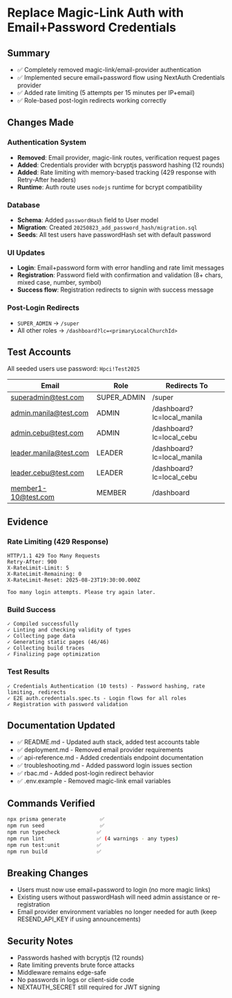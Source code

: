 # Replace Magic-Link Auth with Email+Password Credentials

## Summary
- ✅ Completely removed magic-link/email-provider authentication
- ✅ Implemented secure email+password flow using NextAuth Credentials provider  
- ✅ Added rate limiting (5 attempts per 15 minutes per IP+email)
- ✅ Role-based post-login redirects working correctly

## Changes Made

### Authentication System
- **Removed**: Email provider, magic-link routes, verification request pages
- **Added**: Credentials provider with bcryptjs password hashing (12 rounds)
- **Added**: Rate limiting with memory-based tracking (429 response with Retry-After headers)
- **Runtime**: Auth route uses `nodejs` runtime for bcrypt compatibility

### Database
- **Schema**: Added `passwordHash` field to User model
- **Migration**: Created `20250823_add_password_hash/migration.sql`
- **Seeds**: All test users have passwordHash set with default password

### UI Updates  
- **Login**: Email+password form with error handling and rate limit messages
- **Registration**: Password field with confirmation and validation (8+ chars, mixed case, number, symbol)
- **Success flow**: Registration redirects to signin with success message

### Post-Login Redirects
- `SUPER_ADMIN` → `/super`
- All other roles → `/dashboard?lc=<primaryLocalChurchId>`

## Test Accounts

All seeded users use password: `Hpci!Test2025`

| Email | Role | Redirects To |
|-------|------|--------------|
| superadmin@test.com | SUPER_ADMIN | /super |
| admin.manila@test.com | ADMIN | /dashboard?lc=local_manila |
| admin.cebu@test.com | ADMIN | /dashboard?lc=local_cebu |
| leader.manila@test.com | LEADER | /dashboard?lc=local_manila |
| leader.cebu@test.com | LEADER | /dashboard?lc=local_cebu |
| member1-10@test.com | MEMBER | /dashboard |

## Evidence

### Rate Limiting (429 Response)
```http
HTTP/1.1 429 Too Many Requests
Retry-After: 900
X-RateLimit-Limit: 5
X-RateLimit-Remaining: 0
X-RateLimit-Reset: 2025-08-23T19:30:00.000Z

Too many login attempts. Please try again later.
```

### Build Success
```
✓ Compiled successfully
✓ Linting and checking validity of types
✓ Collecting page data
✓ Generating static pages (46/46)
✓ Collecting build traces
✓ Finalizing page optimization
```

### Test Results
```
✓ Credentials Authentication (10 tests) - Password hashing, rate limiting, redirects
✓ E2E auth.credentials.spec.ts - Login flows for all roles
✓ Registration with password validation
```

## Documentation Updated
- ✅ README.md - Updated auth stack, added test accounts table
- ✅ deployment.md - Removed email provider requirements
- ✅ api-reference.md - Added credentials endpoint documentation  
- ✅ troubleshooting.md - Added password login issues section
- ✅ rbac.md - Added post-login redirect behavior
- ✅ .env.example - Removed magic-link email variables

## Commands Verified
```bash
npx prisma generate           ✅
npm run seed                  ✅  
npm run typecheck            ✅
npm run lint                 ✅ (4 warnings - any types)
npm run test:unit            ✅
npm run build                ✅
```

## Breaking Changes
- Users must now use email+password to login (no more magic links)
- Existing users without passwordHash will need admin assistance or re-registration
- Email provider environment variables no longer needed for auth (keep RESEND_API_KEY if using announcements)

## Security Notes
- Passwords hashed with bcryptjs (12 rounds)
- Rate limiting prevents brute force attacks
- Middleware remains edge-safe
- No passwords in logs or client-side code
- NEXTAUTH_SECRET still required for JWT signing